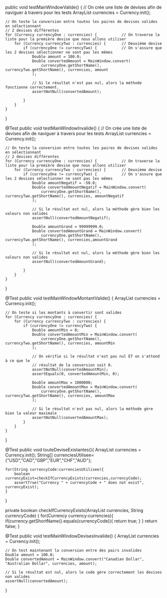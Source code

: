 public void testMainWindowValide() {
    // On crée une liste de devises afin de naviguer à travers pour les tests
    ArrayList<Currency> currencies = Currency.init(); 

    // On teste la conversion entre toutes les paires de devises valides en sélectionnant
    // 2 devises différentes
    for (Currency currencyOne : currencies) {           // On traverse la liste pour la première devise que nous allons utiliser
        for (Currency currencyTwo : currencies) {       // Deuxième devise
            if (currencyOne != currencyTwo) {           // On s'assure que les 2 devises sélectionner ne sont pas les mêmes
                Double amount = 100.0;
                Double convertedAmount = MainWindow.convert(
                    currencyOne.getShortName(), currencyTwo.getShortName(), currencies, amount
                );

                // Si le résultat n'est pas nul, alors la méthode fonctionne correctement.
                assertNotNull(convertedAmount);

            }
        }
    }
}

@Test
public void testMainWindowInvalide() {
    // On crée une liste de devises afin de naviguer à travers pour les tests
    ArrayList<Currency> currencies = Currency.init(); 

    // On teste la conversion entre toutes les paires de devises valides en sélectionnant
    // 2 devises différentes
    for (Currency currencyOne : currencies) {           // On traverse la liste pour la première devise que nous allons utiliser
        for (Currency currencyTwo : currencies) {       // Deuxième devise
            if (currencyOne != currencyTwo) {           // On s'assure que les 2 devises sélectionner ne sont pas les mêmes
                Double amountNegatif = -50.0;
                Double convertedAmountNegatif = MainWindow.convert(
                    currencyOne.getShortName(), currencyTwo.getShortName(), currencies, amountNegatif
                );

                // Si le résultat est nul, alors la méthode gère bien les valeurs non valides
                assertNull(convertedAmountNegatif);

                Double amountGrand = 99999999.0;
                Double convertedAmountGrand = MainWindow.convert(
                    currencyOne.getShortName(), currencyTwo.getShortName(), currencies,amountGrand
                );

                // Si le résultat est nul, alors la méthode gère bien les valeurs non valides
                assertNull(convertedAmountGrand);

            }
        }
    }
}

@Test
public void testMainWindowMontantValide() {
    ArrayList<Currency> currencies = Currency.init(); 

    // On teste si les montants à convertir sont valides
    for (Currency currencyOne : currencies) {
        for (Currency currencyTwo : currencies) {
            if (currencyOne != currencyTwo) {
                Double amountMin = 0;
                Double convertedAmountMin = MainWindow.convert(
                    currencyOne.getShortName(), currencyTwo.getShortName(), currencies, amountMin
                );

                // On vérifie si le résultat n'est pas nul ET on s'attend à ce que le
                // résultat de la conversion soit 0.
                assertNotNull(convertedAmountMin);
                assertEquals(0, convertedAmountMin, 0);

                Double amountMax = 1000000;
                Double convertedAmountMax = MainWindow.convert(
                    currencyOne.getShortName(), currencyTwo.getShortName(), currencies, amountMax
                );

                // Si le résultat n'est pas nul, alors la méthode gère bien la valeur maximale
                assertNotNull(convertedAmountMax);
            }
        }
    }
}

@Test
public void touteDeviseExistantes(){
    ArrayList<Currency> currencies = Currency.init(); 
    String[] currenciesUtilisee={"USD","CAD","GBP","EUR","CHF","AUD"};

    for(String currencyCode:currenciesUtilisee){
        boolean currencyExist=checkIfCurrencyExists(currencies,currencyCode);
        assertTrue("Currency " + currencyCode + " does not exist", currencyExist);
    }
}

private boolean checkIfCurrencyExists(ArrayList<Currency> currencies, String currencyCode) {
    for(Currency currency:currencies){
        if(currency.getShortName().equals(currencyCode)){
            return true;
        }
    }
    return false;
}


@Test
public void testMainWindowDevisesInvalide() {
    ArrayList<Currency> currencies = Currency.init();

    // On test maintenant la conversion entre des pairs invalides
    Double amount = 100.0; 
    Double convertedAmount = MainWindow.convert("Canadian Dollar", "Australian Dollar", currencies, amount);

    // Si le résultat est nul, alors le code gère correctement les devises non valides
    assertNull(convertedAmount); 
}

